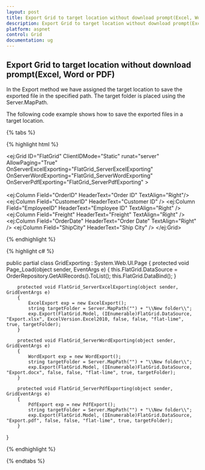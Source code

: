 ```yaml
---
layout: post
title: Export Grid to target location without download prompt(Excel, Word or PDF) | Grid | ASP.NET Webforms | Syncfusion
description: Export Grid to target location without download prompt(Excel, Word or PDF)
platform: aspnet
control: Grid
documentation: ug
---
```


## Export Grid to target location without download prompt(Excel, Word or PDF)

In the Export method we have assigned the target location to save the exported file in the specified path. The target folder is placed using the Server.MapPath.

The following code example shows how to save the exported files in a target location.

{% tabs %}

 {% highlight html %}

<ej:Grid ID="FlatGrid" ClientIDMode="Static" runat="server" AllowPaging="True" OnServerExcelExporting="FlatGrid_ServerExcelExporting" 
OnServerWordExporting="FlatGrid_ServerWordExporting" OnServerPdfExporting="FlatGrid_ServerPdfExporting" >  
        <ToolbarSettings ShowToolbar="true" ToolbarItems="excelExport,wordExport,pdfExport"></ToolbarSettings>
        <Columns>                  
             <ej:Column Field="OrderID" HeaderText="Order ID" TextAlign="Right"/>
             <ej:Column Field="CustomerID" HeaderText="Customer ID" />
             <ej:Column Field="EmployeeID" HeaderText="Employee ID" TextAlign="Right" />
             <ej:Column Field="Freight" HeaderText="Freight" TextAlign="Right" />
             <ej:Column Field="OrderDate" HeaderText="Order Date" TextAlign="Right" />
             <ej:Column Field="ShipCity" HeaderText="Ship City" />
        </Columns>
</ej:Grid>
        
{% endhighlight %}

 {% highlight c# %}
 
public partial class GridExporting : System.Web.UI.Page
{ 
        protected void Page_Load(object sender, EventArgs e)
        {
            this.FlatGrid.DataSource = OrderRepository.GetAllRecords().ToList();
            this.FlatGrid.DataBind();
        } 

        protected void FlatGrid_ServerExcelExporting(object sender, GridEventArgs e)
        {
            ExcelExport exp = new ExcelExport();
            string targetFolder = Server.MapPath("") + "\\New folder\\";
            exp.Export(FlatGrid.Model, (IEnumerable)FlatGrid.DataSource, "Export.xlsx", ExcelVersion.Excel2010, false, false, "flat-lime", true, targetFolder);
        }

        protected void FlatGrid_ServerWordExporting(object sender, GridEventArgs e)
        {
            WordExport exp = new WordExport();
            string targetFolder = Server.MapPath("") + "\\New folder\\";
            exp.Export(FlatGrid.Model, (IEnumerable)FlatGrid.DataSource, "Export.docx", false, false, "flat-lime", true, targetFolder);
        }

        protected void FlatGrid_ServerPdfExporting(object sender, GridEventArgs e)
        {
            PdfExport exp = new PdfExport();
            string targetFolder = Server.MapPath("") + "\\New folder\\";
            exp.Export(FlatGrid.Model, (IEnumerable)FlatGrid.DataSource, "Export.pdf", false, false, "flat-lime", true, targetFolder);
        }
}

{% endhighlight %}

{% endtabs %}